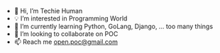 - 🙋 Hi, I’m Techie Human
- 💡 I’m interested in Programming World
- 🌱 I’m currently learning Python, GoLang, Django, ... too many things
- 🧠 I’m looking to collaborate on POC
- 📫 Reach me open.poc@gmail.com

<!---
open-poc/open-poc is a ✨ special ✨ repository because its `README.md` (this file) appears on your GitHub profile.
You can click the Preview link to take a look at your changes.
--->
